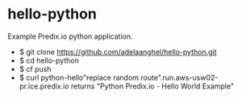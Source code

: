 hello-python
============

Example Predix.io python application.

- $ git clone https://github.com/adelaanghel/hello-python.git
- $ cd hello-python
- $ cf push 
- $ curl python-hello"replace random route".run.aws-usw02-pr.ice.predix.io  returns "Python Predix.io - Hello World Example"



